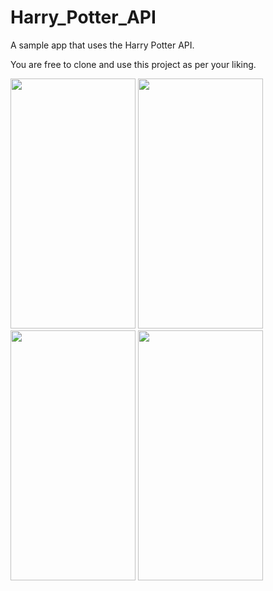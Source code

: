 # Harry_Potter_API
A sample app that uses the Harry Potter API.

You are free to clone and use this project as per your liking.

<img src="https://user-images.githubusercontent.com/82617564/227525299-35a38b70-d2c5-4ccd-a666-72b387b10fb3.jpg" width="200" height="400" />

<img src="https://user-images.githubusercontent.com/82617564/227525368-8a98cdae-da4b-4193-b468-b1f525c63ad4.jpg" width="200" height="400" />

<img src="https://user-images.githubusercontent.com/82617564/227525431-4e7f0906-84ed-470d-a9c2-5050deb33066.jpg" width="200" height="400" />

<img src="https://user-images.githubusercontent.com/82617564/227525455-e44cd8ff-fe10-4e6b-935f-1c78816c1554.jpg" width="200" height="400" />
